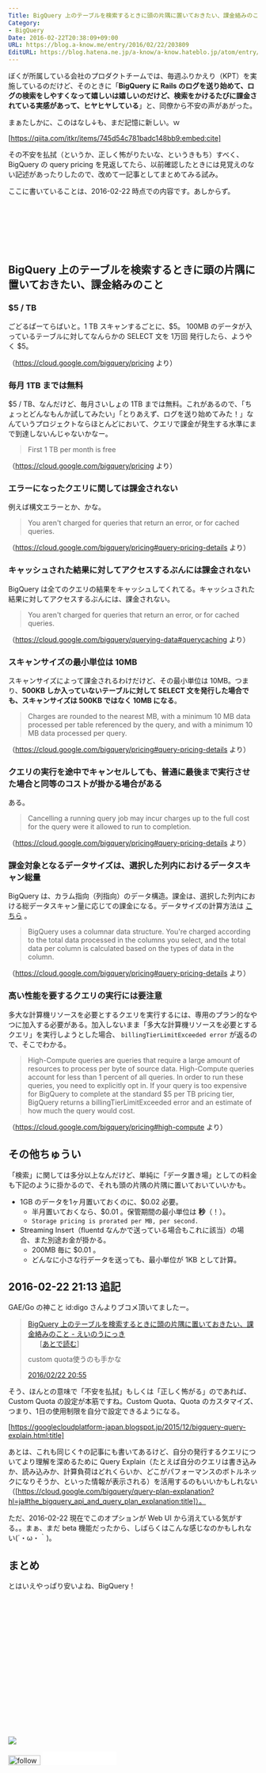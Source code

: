 ```yaml
---
Title: BigQuery 上のテーブルを検索するときに頭の片隅に置いておきたい、課金絡みのこと
Category:
- BigQuery
Date: 2016-02-22T20:38:09+09:00
URL: https://blog.a-know.me/entry/2016/02/22/203809
EditURL: https://blog.hatena.ne.jp/a-know/a-know.hateblo.jp/atom/entry/10328537792364379232
---
```


ぼくが所属している会社のプロダクトチームでは、毎週ふりかえり（KPT）を実施しているのだけど、そのときに「<b>BigQuery に Rails のログを送り始めて、ログの検索をしやすくなって嬉しいは嬉しいのだけど、検索をかけるたびに課金されている実感があって、ヒヤヒヤしている</b>」と、同僚から不安の声があがった。


まぁたしかに、このはなし↓も、まだ記憶に新しい。ｗ




[https://qiita.com/itkr/items/745d54c781badc148bb9:embed:cite]




その不安を払拭（というか、正しく怖がりたいな、というきもち）すべく、BigQuery の query pricing を見返してたら、以前確認したときには見覚えのない記述があったりしたので、改めて一記事としてまとめてみる試み。


ここに書いていることは、2016-02-22 時点での内容です。あしからず。



<!-- more -->


<script async src="//pagead2.googlesyndication.com/pagead/js/adsbygoogle.js"></script>
<!-- article-top -->
<ins class="adsbygoogle"
     style="display:inline-block;width:728px;height:90px"
     data-ad-client="ca-pub-3463034538369189"
     data-ad-slot="8367620130"></ins>
<script>
(adsbygoogle = window.adsbygoogle || []).push({});
</script>



## BigQuery 上のテーブルを検索するときに頭の片隅に置いておきたい、課金絡みのこと
### $5 / TB

ごどるぱーてらばいと。1 TB スキャンするごとに、$5。
100MB のデータが入っているテーブルに対してなんらかの SELECT 文を 1万回 発行したら、ようやく $5。

（https://cloud.google.com/bigquery/pricing より）



### 毎月 1TB までは無料

$5 / TB、なんだけど、毎月さいしょの 1TB までは無料。これがあるので、「ちょっとどんなもんか試してみたい」「とりあえず、ログを送り始めてみた！」なんていうプロジェクトならほとんどにおいて、クエリで課金が発生する水準にまで到達しないんじゃないかなー。


> First 1 TB per month is free


（https://cloud.google.com/bigquery/pricing より）



### エラーになったクエリに関しては課金されない

例えば構文エラーとか、かな。


> You aren't charged for queries that return an error, or for cached queries.


（https://cloud.google.com/bigquery/pricing#query-pricing-details より）




### キャッシュされた結果に対してアクセスするぶんには課金されない

BigQuery は全てのクエリの結果をキャッシュしてくれてる。キャッシュされた結果に対してアクセスするぶんには、課金されない。


> You aren't charged for queries that return an error, or for cached queries.


（https://cloud.google.com/bigquery/querying-data#querycaching より）



### スキャンサイズの最小単位は 10MB

スキャンサイズによって課金されるわけだけど、その最小単位は 10MB。つまり、<b>500KB しか入っていないテーブルに対して SELECT 文を発行した場合でも、スキャンサイズは 500KB ではなく 10MB になる</b>。


> Charges are rounded to the nearest MB, with a minimum 10 MB data processed per table referenced by the query, and with a minimum 10 MB data processed per query.


（https://cloud.google.com/bigquery/pricing#query-pricing-details より）




### クエリの実行を途中でキャンセルしても、普通に最後まで実行させた場合と同等のコストが掛かる場合がある

ある。


> Cancelling a running query job may incur charges up to the full cost for the query were it allowed to run to completion.


（https://cloud.google.com/bigquery/pricing#query-pricing-details より）




### 課金対象となるデータサイズは、選択した列内におけるデータスキャン総量

BigQuery は、カラム指向（列指向）のデータ構造。課金は、選択した列内における総データスキャン量に応じての課金になる。データサイズの計算方法は [こちら](https://cloud.google.com/bigquery/pricing#data) 。


> BigQuery uses a columnar data structure. You're charged according to the total data processed in the columns you select, and the total data per column is calculated based on the types of data in the column.


（https://cloud.google.com/bigquery/pricing#query-pricing-details より）



### 高い性能を要するクエリの実行には要注意

多大な計算機リソースを必要とするクエリを実行するには、専用のプラン的なやつに加入する必要がある。加入しないまま「多大な計算機リソースを必要とするクエリ」を実行しようとした場合、 `billingTierLimitExceeded error` が返るので、そこでわかる。



> High-Compute queries are queries that require a large amount of resources to process per byte of source data. High-Compute queries account for less than 1 percent of all queries. In order to run these queries, you need to explicitly opt in.
If your query is too expensive for BigQuery to complete at the standard $5 per TB pricing tier, BigQuery returns a billingTierLimitExceeded error and an estimate of how much the query would cost.


（https://cloud.google.com/bigquery/pricing#high-compute より）


## その他ちゅうい

「検索」に関しては多分以上なんだけど、単純に「データ置き場」としての料金も下記のように掛かるので、それも頭の片隅の片隅に置いておいていいかも。


* 1GB のデータを1ヶ月置いておくのに、$0.02 必要。
    * 半月置いておくなら、$0.01 。保管期間の最小単位は **秒**（！）。
    * `Storage pricing is prorated per MB, per second.`
* Streaming Insert（fluentd なんかで送っている場合もこれに該当）の場合、また別途お金が掛かる。
    * 200MB 毎に $0.01 。
    * どんなに小さな行データを送っても、最小単位が 1KB として計算。


## 2016-02-22 21:13 追記

GAE/Go の神こと id:digo さんよりブコメ頂いてましたー。


<blockquote class="hatena-bookmark-comment"><a class="comment-info" href="http://b.hatena.ne.jp/entry/279789754/comment/digo" data-user-id="digo" data-entry-url="http://b.hatena.ne.jp/entry/blog.a-know.me/entry/2016/02/22/203809" data-original-href="https://blog.a-know.me/entry/2016/02/22/203809" data-entry-favicon="http://cdn-ak.favicon.st-hatena.com/?url=http%3A%2F%2Fblog.a-know.me%2F" data-user-icon="/users/di/digo/profile.gif">BigQuery 上のテーブルを検索するときに頭の片隅に置いておきたい、課金絡みのこと - えいのうにっき</a><ul class="comment-tag" style="list-style: none; margin: 0px;"><li style="float: left">[<a href="http://b.hatena.ne.jp/search/tag?q=%E3%81%82%E3%81%A8%E3%81%A7%E8%AA%AD%E3%82%80">あとで読む</a>]</li></ul><br><p style="clear: left">custom quota使うのも手かな</p><a class="datetime" href="http://b.hatena.ne.jp/digo/20160222#bookmark-279789754"><span class="datetime-body">2016/02/22 20:55</span></a></blockquote><script src="https://b.st-hatena.com/js/comment-widget.js" charset="utf-8" async></script>


そう、ほんとの意味で「不安を払拭」もしくは「正しく怖がる」のであれば、Custom Quota の設定が本筋ですね。Custom Quota、Quota のカスタマイズ、つまり、1日の使用制限を自分で設定できるようになる。




[https://googlecloudplatform-japan.blogspot.jp/2015/12/bigquery-query-explain.html:title]



あとは、これも同じく↑の記事にも書いてあるけど、自分の発行するクエリについてより理解を深めるために Query Explain（たとえば自分のクエリは書き込みか、読み込みか、計算負荷はどれくらいか、どこがパフォーマンスのボトルネックになりそうか、といった情報が表示される）を活用するのもいいかもしれない（[https://cloud.google.com/bigquery/query-plan-explanation?hl=ja#the_bigquery_api_and_query_plan_explanation:title]）。


ただ、2016-02-22 現在でこのオプションが Web UI から消えている気がする。。まぁ、まだ beta 機能だったから、しばらくはこんな感じなのかもしれない(´・ω・｀)。


## まとめ

とはいえやっぱり安いよね、BigQuery！


<div>
<br>
<script async src="//pagead2.googlesyndication.com/pagead/js/adsbygoogle.js"></script>
<!-- article-bottom2 -->
<ins class="adsbygoogle"
     style="display:inline-block;width:300px;height:250px"
     data-ad-client="ca-pub-3463034538369189"
     data-ad-slot="5274552934"></ins>
<script>
(adsbygoogle = window.adsbygoogle || []).push({});
</script>

<a href="http://bit.ly/grass-graph" target='blank' rel="nofollow"><img src="https://cdn-ak.f.st-hatena.com/images/fotolife/a/a-know/20170405/20170405220342.png"></a>
<br>
</div>

<div>
<a href='http://cloud.feedly.com/#subscription%2Ffeed%2Fhttp%3A%2F%2Fblog.a-know.me%2Ffeed'  target='blank'><img id='feedlyFollow' src='//s3.feedly.com/img/follows/feedly-follow-rectangle-volume-small_2x.png' alt='follow us in feedly' width='65' height='20'></a>



<iframe src="//blog.hatena.ne.jp/a-know/a-know.hateblo.jp/subscribe/iframe" allowtransparency="true" frameborder="0" scrolling="no" width="150" height="28"></iframe>
</div>


<script src="https://moshi-moshi.moshimo.works/moshimoshi/a_know_blog/2016-02-22-203809?title=BigQuery%20%E4%B8%8A%E3%81%AE%E3%83%86%E3%83%BC%E3%83%96%E3%83%AB%E3%82%92%E6%A4%9C%E7%B4%A2%E3%81%99%E3%82%8B%E3%81%A8%E3%81%8D%E3%81%AB%E9%A0%AD%E3%81%AE%E7%89%87%E9%9A%85%E3%81%AB%E7%BD%AE%E3%81%84%E3%81%A6%E3%81%8A%E3%81%8D%E3%81%9F%E3%81%84%E3%80%81%E8%AA%B2%E9%87%91%E7%B5%A1%E3%81%BF%E3%81%AE%E3%81%93%E3%81%A8"></script>
